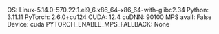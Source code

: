 

OS: Linux-5.14.0-570.22.1.el9_6.x86_64-x86_64-with-glibc2.34
Python: 3.11.11
PyTorch: 2.6.0+cu124
CUDA: 12.4
cuDNN: 90100
MPS avail: False
Device: cuda
PYTORCH_ENABLE_MPS_FALLBACK: None
